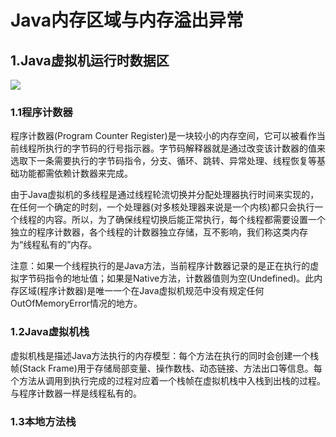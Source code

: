 # Java内存区域与内存溢出异常 #
## 1.Java虚拟机运行时数据区 ##
![](http://i.imgur.com/eT0vofH.png)
### 1.1程序计数器 ###
程序计数器(Program Counter Register)是一块较小的内存空间，它可以被看作当前线程所执行的字节码的行号指示器。字节码解释器就是通过改变该计数器的值来选取下一条需要执行的字节码指令，分支、循环、跳转、异常处理、线程恢复等基础功能都需依赖计数器来完成。

由于Java虚拟机的多线程是通过线程轮流切换并分配处理器执行时间来实现的，在任何一个确定的时刻，一个处理器(对多核处理器来说是一个内核)都只会执行一个线程的内容。所以，为了确保线程切换后能正常执行，每个线程都需要设置一个独立的程序计数器，各个线程的计数器独立存储，互不影响，我们称这类内存为“线程私有的”内存。

注意：如果一个线程执行的是Java方法，当前程序计数器记录的是正在执行的虚拟字节码指令的地址值；如果是Native方法，计数器值则为空(Undefined)。此内存区域(程序计数器)是唯一一个在Java虚拟机规范中没有规定任何OutOfMemoryError情况的地方。

### 1.2Java虚拟机栈 ###
虚拟机栈是描述Java方法执行的内存模型：每个方法在执行的同时会创建一个栈帧(Stack Frame)用于存储局部变量、操作数栈、动态链接、方法出口等信息。每个方法从调用到执行完成的过程对应着一个栈帧在虚拟机栈中入栈到出栈的过程。与程序计数器一样是线程私有的。

### 1.3本地方法栈 ###